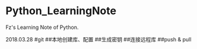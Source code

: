 # Python_LearningNote
Fz's Learning Note of Python.

2018.03.28
#git
##本地创建库、配置
##生成密钥
##连接远程库
##push & pull
